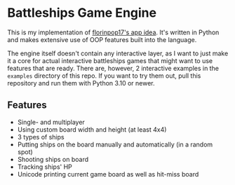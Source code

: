 # Battleships Game Engine
This is my implementation of [florinpop17's app idea](https://github.com/florinpop17/app-ideas/blob/master/Projects/3-Advanced/Battleship-Game-Engine.md). It's written in Python and makes extensive use of OOP
features built into the language.

The engine itself doesn't contain any interactive layer, as I want to just make it a core for
actual interactive battleships games that might want to use features that are ready.
There are, however, 2 interactive examples in the `examples` directory of this repo. If you want
to try them out, pull this repository and run them with Python 3.10 or newer.

## Features
- Single- and multiplayer
- Using custom board width and height (at least 4x4)
- 3 types of ships
- Putting ships on the board manually and automatically (in a random spot)
- Shooting ships on board
- Tracking ships' HP
- Unicode printing current game board as well as hit-miss board